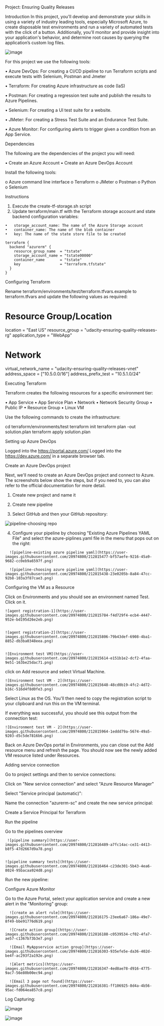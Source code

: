 
Project: Ensuring Quality Releases

Introduction
  In this project, you'll develop and demonstrate your skills in using a variety of industry leading tools, especially Microsoft Azure, to create disposable test environments and run a variety of automated tests with the click of a button. Additionally, you'll monitor and provide insight into your application's behavior, and determine root causes by querying the application’s custom log files.
  
  ![image](https://user-images.githubusercontent.com/20974800/212813810-0aada9e2-68f0-46ca-8395-db3752ce3aa6.png)


For this project we use the following tools:

  •	Azure DevOps: For creating a CI/CD pipeline to run Terraform scripts and execute tests with Selenium, Postman and Jmeter
  
  •	Terraform: For creating Azure infrastructure as code (IaS)
  
  •	Postman: For creating a regression test suite and publish the results to Azure Pipelines.
  
  •	Selenium: For creating a UI test suite for a website.
  
  •	JMeter: For creating a Stress Test Suite and an Endurance Test Suite.
  
  •	Azure Monitor: For configuring alerts to trigger given a condition from an App Service.

Dependencies

The following are the dependencies of the project you will need:
  
  •	Create an Azure Account
  •	Create an Azure DevOps Account

Install the following tools:
  
  o	Azure command line interface
  o	Terraform
  o	JMeter
  o	Postman
  o	Python
  o	Selenium

Instructions
  
  1) Execute the create-tf-storage.sh script
  2) Update terraform/main.tf with the Terraform storage account and state backend configuration variables:

    •	storage_account_name: The name of the Azure Storage account
    •	container_name: The name of the blob container
    •	key: The name of the state store file to be created
    
    terraform {
      backend "azurerm" {
        resource_group_name  = "tstate"
        storage_account_name = "tstate00000"
        container_name       = "tstate"
        key                  = "terraform.tfstate"
      }
    }

Configuring Terraform

Rename terraform/environments/test/terraform.tfvars.example to terraform.tfvars and update the following values as required:

# Resource Group/Location
  location = "East US"
  resource_group = "udacity-ensuring-quality-releases-rg"
  application_type = "WebApp"

# Network
  virtual_network_name = "udacity-ensuring-quality-releases-vnet"
  address_space = ["10.5.0.0/16"]
  address_prefix_test = "10.5.1.0/24"
  
Executing Terraform

Terraform creates the following resources for a specific environment tier:
  
  •	App Service
  •	App Service Plan
  •	Network
  •	Network Security Group
  •	Public IP
  •	Resource Group
  •	Linux VM

Use the following commands to create the infrastructure:

  cd terraform/environments/test
  terraform init
  terraform plan -out solution.plan
  terraform apply solution.plan

Setting up Azure DevOps
  
  Logged into the https://portal.azure.com/
  Logged into the https://dev.azure.com/ in a separate browser tab.

Create an Azure DevOps project
  
  Next, we'll need to create an Azure DevOps project and connect to Azure. The screenshots below show the steps, but if you need to, you can also refer to
  the official documentation for more detail.
  
  1.	Create new project and name it
      
  2.	Create new pipeline
  
  3.	Select GitHub and then your GitHub repository:
  
  ![pipeline-choosing repo](https://user-images.githubusercontent.com/20974800/212815356-c5f74dfa-8142-45c5-92d2-ca40bf023dc1.png)
  
  4.	Configure your pipeline by choosing "Existing Azure Pipelines YAML File" and select the azure-piplines.yaml file in the menu that pops out on the right:
      
      ![pipeline-existing azure pipeline yaml](https://user-images.githubusercontent.com/20974800/212815477-bf57aefe-9216-45a9-9682-cc0eb9a6597f.png)

      ![pipeline-choosing azure pipeline yaml](https://user-images.githubusercontent.com/20974800/212815438-23e0205b-8a84-47cc-92b8-103a3f87cae3.png)

  
Configuring the VM as a Resource
  
  Click on Environments and you should see an environment named Test. Click on it.
  
    ![agent registration-1](https://user-images.githubusercontent.com/20974800/212815784-f4d729f4-ecb4-4447-952e-bd195d26e2eb.png)


    ![agent registration-2](https://user-images.githubusercontent.com/20974800/212815806-79b43def-6908-4ba1-8852-db3ba0348eea.png)


    ![Environment test VM](https://user-images.githubusercontent.com/20974800/212815614-e151b1e2-dcf2-4faa-9e51-163be25dac71.png)

  click on Add resource and select Virtual Machine.
  
    ![Environment test VM - 2](https://user-images.githubusercontent.com/20974800/212815648-48cd0b19-4fc2-4d72-b16c-516d4f8d0fe3.png)
    
     
  Select Linux as the OS. You'll then need to copy the registration script to your clipboard and run this on the VM terminal.

  If everything was successful, you should see this output from the connection test:
    
    ![Environment test VM - 2](https://user-images.githubusercontent.com/20974800/212815964-1eddd79a-5674-49a5-9203-d5c5de7816b6.png)

  Back on Azure DevOps portal in Environments, you can close out the Add resource menu and refresh the page. You should now see the newly added VM resource
  listed   under Resources.

Adding service connection
  
  Go to project settings and then to service connections:
    
  Click on "New service connection" and select "Azure Resource Manager"

  Select "Service principal (automatic)":

  Name the connection "azurerm-sc" and create the new service principal:

  Create a Service Principal for Terraform

  Run the pipeline
  
  Go to the pipelines overview
  
     ![pipeline summary](https://user-images.githubusercontent.com/20974800/212816489-a7fc14ac-ce31-4413-b8f5-47d2667d9a78.png)

    
    ![pipeline summary tests](https://user-images.githubusercontent.com/20974800/212816464-c23de301-5b43-4ea6-8024-95bacaa924d8.png)

  
  Run the new pipeline:
  
  Configure Azure Monitor
  
  Go to the Azure Portal, select your application service and create a new alert in the "Monitoring" group:

      ![create an alert rule](https://user-images.githubusercontent.com/20974800/212816175-23ee6a67-186a-49e7-8f49-bbe91776d619.png)

      ![Create action group](https://user-images.githubusercontent.com/20974800/212816188-c0539534-cf02-4fa7-ae57-c1367b73b3e7.png)
      
      ![Email MyAppservice action group](https://user-images.githubusercontent.com/20974800/212816303-935efe5e-da36-402d-be4f-ac293f2a192e.png)

      ![Alert metrics](https://user-images.githubusercontent.com/20974800/212816347-4ed8ae78-d916-4775-9ac7-56e80b00ec94.png)

      ![Email 3 page not found](https://user-images.githubusercontent.com/20974800/212816381-ff106925-8d4a-4b56-95ac-fd064ea857c8.png)
      
   Log Capturing:
   
   ![image](https://user-images.githubusercontent.com/20974800/212823473-4f5a7609-056a-49fa-ad44-f8c6b2f3c0bb.png)

   
   ![image](https://user-images.githubusercontent.com/20974800/212823657-2008d6c7-7a20-40a1-824b-611c8ae8c7b9.png)






